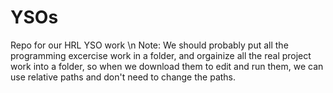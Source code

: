 # YSOs
Repo for our HRL YSO work
\n Note: We should probably put all the programming excercise work in a folder, and orgainize all the real project work into a folder, so when we download them to edit and run them, we can use relative paths and don't need to change the paths. 
